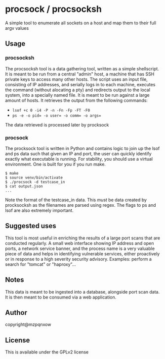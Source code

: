 # procsock / procsocksh

A simple tool to enumerate all sockets on a host and map them to their full argv values

## Usage

### procsocksh

The procsocksh tool is a data gathering tool, written as a simple shellscript. It is meant to be run from a central "admin" host, a machine that has SSH private keys to access many other hosts. The script uses an input file, consisting of IP addresses, and serially logs in to each machine, executes the command (without alocating a pty) and redirects output to the local system, into a specially named file. It is meant to be run against a large amount of hosts. It retrieves the output from the following commands:

* ```lsof +c 0 -i4 -P -n -Fn -Fp -FT -F0```
* ```ps -e -o pid= -o user= -o comm= -o args=```

The data retrieved is processed later by procksock

### procsock

The procksock tool is written in Python and contains logic to join up the lsof and ps data such that given an IP and port, the user can quickly identify exactly what executable is running. For stability, you should use a virtual environment. One is built for you if you run make.

```
$ make
$ source venv/bin/activate
$ ./procsock -d testcase_in
$ cat output.json
...
```

Note the format of the testcase_in data. This *must* be data created by procksocksh as the filenames are parsed using regex. The flags to ps and lsof are also extremely important.

## Suggested uses

This tool is most useful in enriching the results of a large port scans that are conducted regularly. A small web interface showing IP address and open ports, a network service banner, and the process name is a very valuable piece of data and helps in identifying vulnerable services, either proactively or in response to a high severity security advisory. Examples: perform a search for "tomcat" or "haproxy"...

## Notes

This data is meant to be ingested into a database, alongside port scan data. It is then meant to be consumed via a web application.

## Author

copyright@mzpqnxow

## License

This is available under the GPLv2 license
